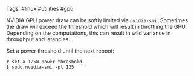 Tags: #linux #utilities #gpu

NVIDIA GPU power draw can be softly limited via `nvidia-smi`.  Sometimes the draw will exceed the threshold which will result in throttling the GPU.  Depending on the computations, this can result in wild variance in throughput and latencies.

Set a power threshold until the next reboot:
```shell
# set a 125W power threshold.
$ sudo nvidia-smi -pl 125
```